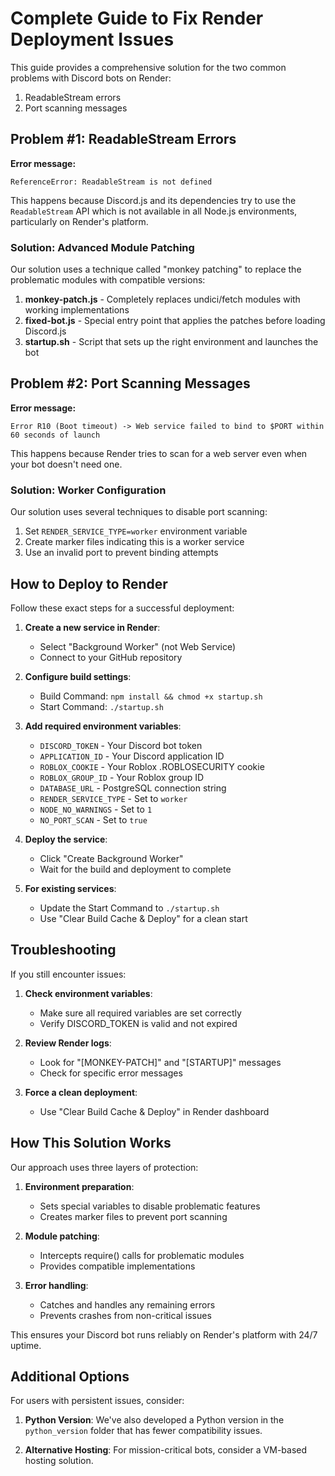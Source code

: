 # Complete Guide to Fix Render Deployment Issues

This guide provides a comprehensive solution for the two common problems with Discord bots on Render:
1. ReadableStream errors
2. Port scanning messages

## Problem #1: ReadableStream Errors

**Error message:**
```
ReferenceError: ReadableStream is not defined
```

This happens because Discord.js and its dependencies try to use the `ReadableStream` API which is not available in all Node.js environments, particularly on Render's platform.

### Solution: Advanced Module Patching

Our solution uses a technique called "monkey patching" to replace the problematic modules with compatible versions:

1. **monkey-patch.js** - Completely replaces undici/fetch modules with working implementations
2. **fixed-bot.js** - Special entry point that applies the patches before loading Discord.js
3. **startup.sh** - Script that sets up the right environment and launches the bot

## Problem #2: Port Scanning Messages

**Error message:**
```
Error R10 (Boot timeout) -> Web service failed to bind to $PORT within 60 seconds of launch
```

This happens because Render tries to scan for a web server even when your bot doesn't need one.

### Solution: Worker Configuration

Our solution uses several techniques to disable port scanning:

1. Set `RENDER_SERVICE_TYPE=worker` environment variable
2. Create marker files indicating this is a worker service
3. Use an invalid port to prevent binding attempts

## How to Deploy to Render

Follow these exact steps for a successful deployment:

1. **Create a new service in Render**:
   - Select "Background Worker" (not Web Service)
   - Connect to your GitHub repository

2. **Configure build settings**:
   - Build Command: `npm install && chmod +x startup.sh`
   - Start Command: `./startup.sh`

3. **Add required environment variables**:
   - `DISCORD_TOKEN` - Your Discord bot token
   - `APPLICATION_ID` - Your Discord application ID
   - `ROBLOX_COOKIE` - Your Roblox .ROBLOSECURITY cookie
   - `ROBLOX_GROUP_ID` - Your Roblox group ID
   - `DATABASE_URL` - PostgreSQL connection string
   - `RENDER_SERVICE_TYPE` - Set to `worker`
   - `NODE_NO_WARNINGS` - Set to `1`
   - `NO_PORT_SCAN` - Set to `true`

4. **Deploy the service**:
   - Click "Create Background Worker"
   - Wait for the build and deployment to complete

5. **For existing services**:
   - Update the Start Command to `./startup.sh`
   - Use "Clear Build Cache & Deploy" for a clean start

## Troubleshooting

If you still encounter issues:

1. **Check environment variables**:
   - Make sure all required variables are set correctly
   - Verify DISCORD_TOKEN is valid and not expired

2. **Review Render logs**:
   - Look for "[MONKEY-PATCH]" and "[STARTUP]" messages
   - Check for specific error messages

3. **Force a clean deployment**:
   - Use "Clear Build Cache & Deploy" in Render dashboard

## How This Solution Works

Our approach uses three layers of protection:

1. **Environment preparation**:
   - Sets special variables to disable problematic features
   - Creates marker files to prevent port scanning

2. **Module patching**:
   - Intercepts require() calls for problematic modules
   - Provides compatible implementations

3. **Error handling**:
   - Catches and handles any remaining errors
   - Prevents crashes from non-critical issues

This ensures your Discord bot runs reliably on Render's platform with 24/7 uptime.

## Additional Options

For users with persistent issues, consider:

1. **Python Version**: We've also developed a Python version in the `python_version` folder that has fewer compatibility issues.

2. **Alternative Hosting**: For mission-critical bots, consider a VM-based hosting solution.
